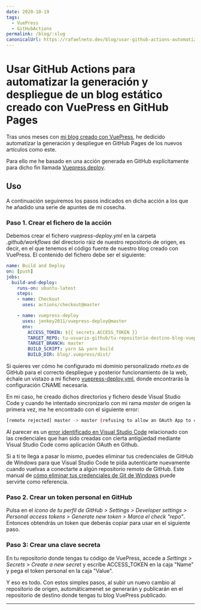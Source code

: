 ```yaml
---
date: 2020-10-19
tags:
  - VuePress
  - GitHubActions
permalink: /blog/:slug
canonicalUrl: https://rafaelneto.dev/blog/usar-github-actions-automatizar-generacion-despliegue-blog-estatico-vuepress-github-pages/
---
```


# Usar GitHub Actions para automatizar la generación y despliegue de un blog estático creado con VuePress en GitHub Pages

<social-share class="social-share--header" />

Tras unos meses con [mi blog creado con VuePress](/blog/crear-blog-estatico-vuepress/), he dedicido automatizar la generación y despliegue en GitHub Pages de los nuevos artículos como este.

Para ello me he basado en una acción generada en GitHub explícitamente para dicho fin llamada [Vuepress deploy](https://github.com/marketplace/actions/vuepress-deploy).

## Uso

A continuación seguiremos los pasos indicados en dicha acción a los que he añadido una serie de apuntes de mi cosecha.

### Paso 1. Crear el fichero de la acción

Debemos crear el fichero _vuepress-deploy.yml_ en la carpeta _.github/workflows_ del directorio ráiz de nuestro repositorio de origen, es decir, en el que tenemos el código fuente de nuestro blog creado con VuePress. El contenido del fichero debe ser el siguiente:

``` yml
name: Build and Deploy
on: [push]
jobs:
  build-and-deploy:
    runs-on: ubuntu-latest
    steps:
    - name: Checkout
      uses: actions/checkout@master

    - name: vuepress-deploy
      uses: jenkey2011/vuepress-deploy@master
      env:
        ACCESS_TOKEN: ${{ secrets.ACCESS_TOKEN }}
        TARGET_REPO: tu-usuario-github/tu-repositorio-destino-blog-vuepress-compilado
        TARGET_BRANCH: master
        BUILD_SCRIPT: yarn && yarn build
        BUILD_DIR: blog/.vuepress/dist/
```

Si quieres ver cómo he configurado mi dominio personalizado _rneto.es_ de GitHub para el correcto despliegue y posterior funcionamiento de la web, échale un vistazo a mi fichero [vuepress-deploy.yml](https://github.com/rneto/rneto-es-blog-vuepress/blob/master/.github/workflows/vuepress-deploy.yml), donde encontrarás la configuración CNAME necesaria.

En mi caso, he creado dichos directorios y fichero desde Visual Studio Code y cuando he intentado sincronizarlo con mi rama _master_ de origen la primera vez, me he encontrado con el siguiente error:

``` bash
[remote rejected] master -> master (refusing to allow an OAuth App to create or update workflow `.github/workflows/vuepress-deploy.yml` without `workflow` scope)
```

Al parecer es un [error identificado en Visual Studio Code](https://github.com/microsoft/vscode/issues/97396) relacionado con las credenciales que han sido creadas con cierta antigüedad mediante Visual Studio Code como aplicación OAuth en Github.

Si a tí te llega a pasar lo mismo, puedes eliminar tus credenciales de GitHub de Windows para que Visual Studio Code te pida autenticarte nuevamente cuando vuelvas a conectarte a algún repositorio remoto de GitHub. Este manual de [cómo eliminar tus credenciales de Git de Windows](https://cmatskas.com/how-to-update-your-git-credentials-on-windows/) puede servirte como referencia.

### Paso 2. Crear un token personal en GitHub

Pulsa en el _icono de tu perfil de GitHub > Settings > Developer settings > Personal access tokens > Generate new token > Marca el check "repo"_. Entonces obtendrás un token que deberás copiar para usar en el siguiente paso.

### Paso 3: Crear una clave secreta

En tu repositorio  donde tengas tu código de VuePress, accede a _Settings > Secrets > Create a new secret_ y escribe ACCESS_TOKEN en la caja "Name" y pega el token personal en la caja "Value".

Y eso es todo. Con estos simples pasos, al subir un nuevo cambio al repositorio de origen, automáticamenet se generarán y publicarán en el repositorio de destino donde tengas tu blog VuePress publicado.

---
<social-share class="social-share--footer" />
